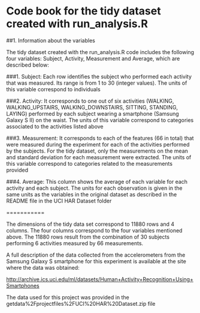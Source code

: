 # Code book for the tidy dataset created with run_analysis.R
 
##1. Information about the variables

The tidy dataset created with the run_analysis.R code includes the following four variables: Subject, Activity, Measurement and Average, which are described below:

###1. Subject: 
Each row identifies the subject who performed each activity that was measured. Its range is from 1 to 30 (integer values). The units of this variable correspond to individuals

###2. Activity: 
It corresponds to one out of six activities (WALKING, WALKING_UPSTAIRS, WALKING_DOWNSTAIRS, SITTING, STANDING, LAYING) performed by each subject wearing a smartphone (Samsung Galaxy S II) on the waist. The units of this variable correspond to categories associated to the activities listed above

###3. Measurement: 
It corresponds to each of the features (66 in total) that were measured during the experiment for each of the activities performed by the subjects. For the tidy dataset, only the measurements on the mean and standard deviation for each measurement were extracted. The units of this variable correspond to categories related to the measurements provided

###4. Average: 
This column shows the average of each variable for each activity and each subject. The units for each observation is given in the same units as the variables in the original dataset as described in the README file in the UCI HAR Dataset folder

===========

The dimensions of the tidy data set correspond to 11880 rows and 4 columns. The four columns correspond to the four variables mentioned above. The 11880 rows result from the combination of 30 subjects performing 6 activities measured by 66 measurements.

A full description of the data collected from the accelerometers from the Samsung Galaxy S smartphone for this experiment is available at the site where the data was obtained: 

http://archive.ics.uci.edu/ml/datasets/Human+Activity+Recognition+Using+Smartphones 

The data used for this project was provided in the getdata%2Fprojectfiles%2FUCI%20HAR%20Dataset.zip file
